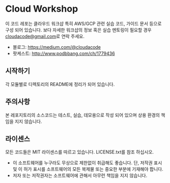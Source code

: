 # Cloud Workshop

이 코드 레포는 클라우드 워크샵 특히 AWS/GCP 관련 실습 코드, 가이드 문서 등으로 구성 되어 있습니다. 보다 자세한 워크샵의 정보 혹은 실습 멘토링이 필요할 경우 <a href="mailto:cloudacode@gmail.com">cloudacode@gmail.com</a>로 연락 주세요.

* 블로그: https://medium.com/@cloudacode
* 팟케스트: http://www.podbbang.com/ch/1779436
  
## 시작하기
각 모듈별로 디렉토리의 README에 정리가 되어 있습니다. 

## 주의사항
본 레포지토리의 소스코드는 테스트, 실습, 데모용으로 작성 되어 있으며 상용 환경의 책임을 지지 않습니다.

## 라이센스
모든 코드들은 MIT 라이센스를 따르고 있습니다. LICENSE.txt를 참조 하십시오.
* 이 소프트웨어를 누구라도 무상으로 제한없이 취급해도 좋습니다. 단, 저작권 표시 및 이 허가 표시를 소프트웨어의 모든 복제물 또는 중요한 부분에 기재해야 합니다.
* 저자 또는 저작권자는 소프트웨어에 관해서 아무런 책임을 지지 않습니다.